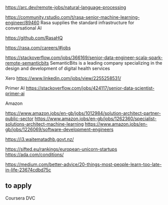 


https://arc.dev/remote-jobs/natural-language-processing



https://community.rstudio.com/t/rasa-senior-machine-learning-engineer/89460
Rasa supplies the standard infrastructure for conversational AI

https://github.com/RasaHQ

https://rasa.com/careers/#jobs




https://stackoverflow.com/jobs/366169/senior-data-engineer-scala-spark-remote-semanticbits
SemanticBits is a leading company specializing in the design and development of digital health services



Xero
https://www.linkedin.com/jobs/view/2255258531/


Primer AI
https://stackoverflow.com/jobs/424117/senior-data-scientist-primer-ai


Amazon

https://www.amazon.jobs/en-gb/jobs/1012984/solution-architect-partner-public-sector
https://www.amazon.jobs/en-gb/jobs/1262360/specialist-solutions-architect-machine-learning
https://www.amazon.jobs/en-gb/jobs/1226069/software-development-engineers


https://i3.waitematadhb.govt.nz/



https://sifted.eu/rankings/european-unicorn-startups
https://ada.com/conditions/

https://medium.com/better-advice/20-things-most-people-learn-too-late-in-life-23674cdbd75c




## to apply

Coursera
DVC

